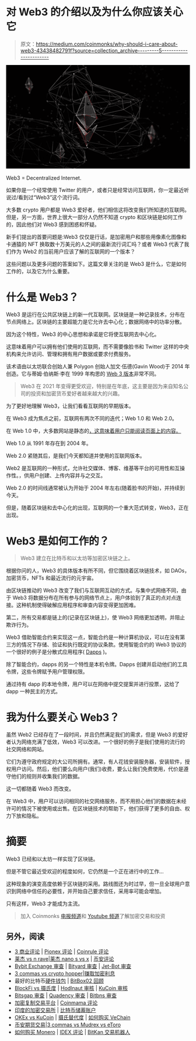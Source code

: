 # 对 Web3 的介绍以及为什么你应该关心它

> 原文：<https://medium.com/coinmonks/why-should-i-care-about-web3-43438482791f?source=collection_archive---------5----------------------->

![](img/da686e0e4f37ef306cb801236b6ec213.png)

Web3 = Decentralized Internet.

如果你是一个经常使用 Twitter 的用户，或者只是经常访问互联网，你一定最近听说过/看到过“Web3”这个流行词。

大多数 crypto 用户都是 Web3 爱好者，他们相信这将改变我们所知道的互联网。但是，另一方面，世界上很大一部分人仍然不知道 crypto 和区块链是如何工作的，因此他们对 Web3 感到困惑和怀疑。

新手们提出的首要问题是:Web3 仅仅是行话，是加密用户和那些用像素化图像和卡通猿的 NFT 换取数十万美元的人之间的最新流行词汇吗？或者 Web3 代表了我们作为 Web2 的当前用户应该了解的互联网的一个版本？

这些问题以及更多问题的答案如下。这篇文章关注的是 Web3 是什么，它是如何工作的，以及它为什么重要。

# 什么是 Web3？

Web3 是运行在公共区块链上的新一代互联网。区块链是一种记录技术，分布在节点网络上。区块链的主要超能力是它允许去中心化；数据网络中的功率分散。

因为这个特性，Web3 的中心思想和承诺是它将使互联网去中心化。

这意味着用户可以拥有他们使用的互联网，而不需要像脸书和 Twitter 这样的中央机构来允许访问、管理和拥有用户数据或要求付费服务。

该术语由以太坊联合创始人兼 Polygon 创始人加文·伍德(Gavin Wood)于 2014 年创造。它与蒂姆·伯纳斯·李在 1999 年构思的 [Web 3 版本](https://en.wikipedia.org/wiki/Semantic_Web)非常不同。

> Web3 在 2021 年变得更受欢迎，特别是在年底，这主要是因为来自知名公司的投资和加密货币爱好者越来越大的兴趣。

为了更好地理解 Web3，让我们看看互联网的早期版本。

在 Web3 成为焦点之前，互联网有两次不同的迭代；Web 1.0 和 Web 2.0。

在 Web 1.0 中，大多数网站是静态的[，这意味着用户只能阅读页面上的内容。](https://en.wikipedia.org/wiki/Static_web_page)

Web 1.0 从 1991 年存在到 2004 年。

Web 2.0 紧随其后，是我们今天都知道并使用的互联网版本。

Web2 是互联网的一种形式，允许社交媒体、博客、维基等平台的可用性和互操作性。，供用户创建、上传内容并与之交互。

Web 2.0 的时间线通常被认为开始于 2004 年左右(随着脸书的开始)，并持续到今天。

但是，随着区块链和去中心化的出现，互联网的一个重大范式转变，Web3，正在出现。

# Web3 是如何工作的？

> Web3 建立在比特币和以太坊等加密区块链之上。

根据你问的人，Web3 的具体版本有所不同，但它围绕着区块链技术，如 DAOs，加密货币，NFTs 和最近流行的元宇宙。

由区块链推动的 Web3 改变了我们与互联网互动的方式。与集中式网络不同，由于 Web3 将数据分布在所有参与的网络节点上，用户体验到了真正的点对点连接。这种机制使得破解应用程序和审查内容变得更加困难。

第二，所有交易都是链上的(记录在区块链上)，使 Web3 网络更加透明，并阻止欺诈行为。

Web3 借助智能合约来实现这一点，智能合约是一种计算机协议，可以在没有第三方的情况下存储、验证和执行既定的协议条款。使用智能合约的 Web3 协议的一个很好的例子是分散式应用程序( [Dapps](https://ethereum.org/en/dapps/) )。

除了智能合约，dapps 的另一个特性是本机令牌。Dapps 创建并启动他们的工具令牌，这些令牌赋予用户管理权限。

通过持有 dapp 的本地令牌，用户可以在网络中提交提案并进行投票，这给了 dapp 一种民主的方式。

# 我为什么要关心 Web3？

虽然 Web2 已经存在了一段时间，并且仍然满足我们的需求，但是 Web3 的爱好者认为网络充满了低效，Web3 可以改进。一个很好的例子是我们使用的流行的社交网络和网站。

它们为遵守政府规定的大公司所拥有。通常，有人花钱安装服务器，安装软件，授权用户访问。然后，他们要么向用户(我们)收费，要么让我们免费使用，代价是遵守他们的规则并收集我们的数据。

这一切都随着 Web3 而改变。

在 Web3 中，用户可以访问相同的社交网络服务，而不用担心他们的数据在未经许可的情况下被使用或出售。在区块链技术的帮助下，他们获得了更多的自由、权力下放和隐私。

# 摘要

Web3 已经和以太坊一样实现了区块链。

但是不管它最近受欢迎的程度如何，它仍然是一个正在进行中的工作…

这种现象的演变高度依赖于区块链的采用。路线图还为时过早，但一旦全球用户意识到网络中信任的必要性，并开始自己要求信任，采用率可能会增加。

只有这样，Web3 才能成为主流。

> 加入 Coinmonks [电报频道](https://t.me/coincodecap)和 [Youtube 频道](https://www.youtube.com/c/coinmonks/videos)了解加密交易和投资

## 另外，阅读

*   [3 商业评论](/coinmonks/3commas-review-an-excellent-crypto-trading-bot-2020-1313a58bec92) | [Pionex 评论](https://coincodecap.com/pionex-review-exchange-with-crypto-trading-bot) | [Coinrule 评论](/coinmonks/coinrule-review-2021-a-beginner-friendly-crypto-trading-bot-daf0504848ba)
*   [莱杰 vs n rave](/coinmonks/ledger-vs-ngrave-zero-7e40f0c1d694)|[莱杰 nano s vs x](/coinmonks/ledger-nano-s-vs-x-battery-hardware-price-storage-59a6663fe3b0) | [币安评论](/coinmonks/binance-review-ee10d3bf3b6e)
*   [Bybit Exchange 审查](/coinmonks/bybit-exchange-review-dbd570019b71) | [Bityard 审查](https://coincodecap.com/bityard-reivew) | [Jet-Bot 审查](https://coincodecap.com/jet-bot-review)
*   [3 commas vs crypto hopper](/coinmonks/3commas-vs-pionex-vs-cryptohopper-best-crypto-bot-6a98d2baa203)|[赚取加密利息](/coinmonks/earn-crypto-interest-b10b810fdda3)
*   最好的比特币[硬件钱包](/coinmonks/hardware-wallets-dfa1211730c6) | [BitBox02 回顾](/coinmonks/bitbox02-review-your-swiss-bitcoin-hardware-wallet-c36c88fff29)
*   [BlockFi vs 摄氏度](/coinmonks/blockfi-vs-celsius-vs-hodlnaut-8a1cc8c26630) | [Hodlnaut 审核](/coinmonks/hodlnaut-review-best-way-to-hodl-is-to-earn-interest-on-your-bitcoin-6658a8c19edf) | [KuCoin 审核](https://coincodecap.com/kucoin-review)
*   [Bitsgap 审查](/coinmonks/bitsgap-review-a-crypto-trading-bot-that-makes-easy-money-a5d88a336df2) | [Quadency 审查](/coinmonks/quadency-review-a-crypto-trading-automation-platform-3068eaa374e1) | [Bitbns 审查](/coinmonks/bitbns-review-38256a07e161)
*   [加密复制交易平台](/coinmonks/top-10-crypto-copy-trading-platforms-for-beginners-d0c37c7d698c) | [Coinmama 评论](/coinmonks/coinmama-review-ace5641bde6e)
*   [印度的加密交易所](/coinmonks/bitcoin-exchange-in-india-7f1fe79715c9) | [比特币储蓄账户](/coinmonks/bitcoin-savings-account-e65b13f92451)
*   [OKEx vs KuCoin](https://coincodecap.com/okex-kucoin) | [摄氏替代度](https://coincodecap.com/celsius-alternatives) | [如何购买 VeChain](https://coincodecap.com/buy-vechain)
*   [币安期货交易](https://coincodecap.com/binance-futures-trading)|[3 commas vs Mudrex vs eToro](https://coincodecap.com/mudrex-3commas-etoro)
*   [如何购买 Monero](https://coincodecap.com/buy-monero) | [IDEX 评论](https://coincodecap.com/idex-review) | [BitKan 交易机器人](https://coincodecap.com/bitkan-trading-bot)